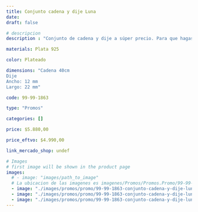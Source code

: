 ```yaml
---
title: Conjunto cadena y dije Luna
date: 
draft: false

# descripcion
description : "Conjunto de cadena y dije a súper precio. Para que hagas los regalos más lindos y de la mejor calidad. Todo en plata 925. "

materials: Plata 925

color: Plateado

dimensions: "Cadena 40cm 
Dije
Ancho: 12 mm 
Largo: 22 mm"

code: 99-99-1863

type: "Promos"

categories: []

price: $5.880,00

price_eftvo: $4.990,00

link_mercado_shop: undef

# Images
# first image will be shown in the product page
images:
  # - image: "images/path_to_image"
  # La ubicacion de las imagenes es imagenes/Promos/Promos.Promo/99-99-1863-conjunto-cadena-y-dije-luna
  - image: "./images/promos/promo/99-99-1863-conjunto-cadena-y-dije-luna_a.jpg"
  - image: "./images/promos/promo/99-99-1863-conjunto-cadena-y-dije-luna_b.jpg"
  - image: "./images/promos/promo/99-99-1863-conjunto-cadena-y-dije-luna_c.jpg"
---
```

